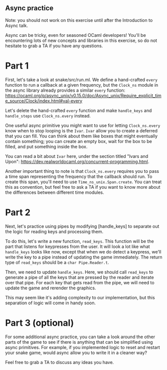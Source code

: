 Async practice
--------------

Note: you should not work on this exercise until after the
Introduction to Async talk.

Async can be tricky, even for seasoned OCaml developers! You'll be
encountering lots of new concepts and libraries in this exercise, so
do not hesitate to grab a TA if you have any questions.

# Part 1

First, let's take a look at snake/src/run.ml. We define a hand-crafted
`every` function to run a callback at a given frequency, but the
`Clock_ns` module in the async library already provides a similar `every`
function:
https://ocaml.org/p/async_unix/v0.15.0/doc/Async_unix/Require_explicit_time_source/Clock/index.html#val-every

Let's delete the hand-crafted `every` function and make `handle_keys`
and `handle_steps` use `Clock_ns.every` instead.

One useful async primitive you might want to use for letting
`Clock_ns.every` know when to stop looping is the `Ivar`. `Ivar` allow
you to create a deferred that you can fill. You can think about them
like boxes that might eventually contain something; you can create an
empty box, wait for the box to be filled, and put something inside the
box.

You can read a bit about `Ivar` here, under the section titled "Ivars
and Upon": https://dev.realworldocaml.org/concurrent-programming.html.

Another important thing to note is that `Clock_ns.every` requires you
to pass a time span representing the frequency that the callback
should run. To create this span, you'll need to use
`Time_ns_unix.Span.create`. You can treat this as convention, but feel
free to ask a TA if you want to know more about the differences between
different time modules.

# Part 2

Next, let's practice using pipes by modifying [handle_keys] to
separate out the logic for reading keys and processing them.

To do this, let's write a new function, `read_keys`. This function will
be the part that listens for keypresses from the user. It will look a
lot like what `handle_keys` looks like now, except that when we do
detect a keypress, we'll write the key to a pipe instead of updating
the game immediately. The return type of `read_keys` should be a `char
Pipe.Reader.t`.

Then, we need to update `handle_keys`. Here, we should call
`read_keys` to generate a pipe of all the keys that are pressed by
the reader and iterate over that pipe. For each key that gets read
from the pipe, we will need to update the game and rerender the
graphics.

This may seem like it's adding complexity to our implementation, but
this separation of logic will come in handy soon.

# Part 3 (optional)

For some additional async practice, you can take a look around the
other parts of the game to see if there is anything that can be
simplified using async primitives. For example, if you implemented
logic to reset and restart your snake game, would async allow you to
write it in a cleaner way?

Feel free to grab a TA to discuss any ideas you have.
